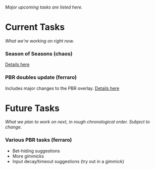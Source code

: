 *Major upcoming tasks are listed here.*

# Current Tasks

*What we're working on right now.*

### Season of Seasons (chaos)

[Details here](https://www.reddit.com/r/twitchplayspokemon/comments/atnkd6/the_seasons_of_seasons_schedule_update_on/)

### PBR doubles update (ferraro)
    
Includes major changes to the PBR overlay. [Details here](/projects/PBR_DOUBLES_UPDATE.md)



# Future Tasks

*What we plan to work on next, in rough chronological order. Subject to change.*




### Various PBR tasks (ferraro)
- Bet-hiding suggestions
- More gimmicks
- Input decay/timeout suggestions (try out in a gimmick)
